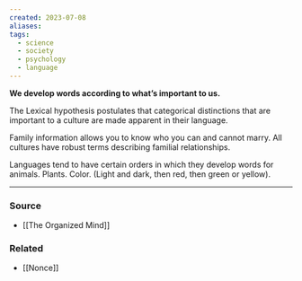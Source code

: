 ```yaml
---
created: 2023-07-08
aliases: 
tags:
  - science
  - society
  - psychology
  - language
---
```

**We develop words according to what’s important to us.**

The Lexical hypothesis postulates that categorical distinctions that are important to a culture are made apparent in their language. 

Family information allows you to know who you can and cannot marry. All cultures have robust terms describing familial relationships.

Languages tend to have certain orders in which they develop words for animals. Plants. Color. (Light and dark, then red, then green or yellow).

---

### Source
- [[The Organized Mind]]

### Related
- [[Nonce]]
